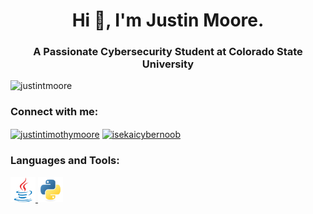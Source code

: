 <h1 align="center">Hi 👋, I'm Justin Moore.</h1>
<h3 align="center">A Passionate Cybersecurity Student at Colorado State University</h3>

<p align="left"> <img src="https://komarev.com/ghpvc/?username=justintmoore&label=Profile%20views&color=0e75b6&style=flat" alt="justintmoore" /> </p>

<h3 align="left">Connect with me:</h3>
<p align="left">

<a href="https://linkedin.com/in/justintimothymoore" target="blank"><img align="center" src="https://raw.githubusercontent.com/rahuldkjain/github-profile-readme-generator/master/src/images/icons/Social/linked-in-alt.svg" alt="justintimothymoore" height="30" width="40" /></a>
<a href="https://twitter.com/isekaicybernoob" target="blank"><img align="center" src="https://raw.githubusercontent.com/rahuldkjain/github-profile-readme-generator/master/src/images/icons/Social/twitter.svg" alt="isekaicybernoob" height="30" width="40" /></a>
</p>

<h3 align="left">Languages and Tools:</h3>
<p align="left"> <a href="https://www.java.com" target="_blank" rel="noreferrer"> <img src="https://raw.githubusercontent.com/devicons/devicon/master/icons/java/java-original.svg" alt="java" width="40" height="40"/> </a> <a href="https://www.python.org" target="_blank" rel="noreferrer"> <img src="https://raw.githubusercontent.com/devicons/devicon/master/icons/python/python-original.svg" alt="python" width="40" height="40"/> </a> </p>

